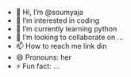 - 👋 Hi, I’m @soumyaja
- 👀 I’m interested in coding
- 🌱 I’m currently learning python
- 💞️ I’m looking to collaborate on ...
- 📫 How to reach me link din
- 😄 Pronouns: her
- ⚡ Fun fact: ...

<!---
soumyaja29/soumyaja29 is a ✨ special ✨ repository because its `README.md` (this file) appears on your GitHub profile.
You can click the Preview link to take a look at your changes.
--->
